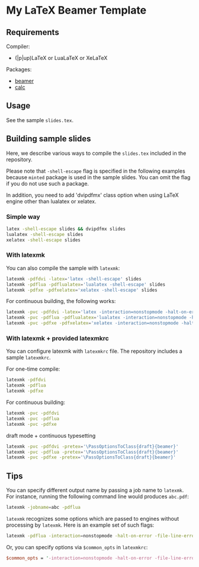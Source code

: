 # My LaTeX Beamer Template


## Requirements
Compiler:
* (|p|up)LaTeX or LuaLaTeX or XeLaTeX

Packages:
* [beamer](https://ctan.org/pkg/beamer)
* [calc](https://ctan.org/pkg/calc)


## Usage
See the sample `slides.tex`.


## Building sample slides
Here, we describe various ways to compile the `slides.tex` included in the
repository.

Please note that `-shell-escape` flag is specified in the following examples
because `minted` package is used in the sample slides.
You can omit the flag if you do not use such a package.

In addition, you need to add 'dvipdfmx' class option when using LaTeX engine
other than lualatex or xelatex.


### Simple way
```sh
latex -shell-escape slides && dvipdfmx slides
lualatex -shell-escape slides
xelatex -shell-escape slides
```


### With latexmk
You can also compile the sample with `latexmk`:

```sh
latexmk -pdfdvi -latex='latex -shell-escape' slides
latexmk -pdflua -pdflualatex='lualatex -shell-escape' slides
latexmk -pdfxe -pdfxelatex='xelatex -shell-escape' slides
```

For continuous building, the following works:
```sh
latexmk -pvc -pdfdvi -latex='latex -interaction=nonstopmode -halt-on-error -shell-escape' slides
latexmk -pvc -pdflua -pdflualatex='lualatex -interaction=nonstopmode -halt-on-error -shell-escape' slides
latexmk -pvc -pdfxe -pdfxelatex='xelatex -interaction=nonstopmode -halt-on-error -shell-escape' slides
```


### With latexmk + provided latexmkrc
You can configure latexmk with `latexmkrc` file.
The repository includes a sample `latexmkrc`.

For one-time compile:
```sh
latexmk -pdfdvi
latexmk -pdflua
latexmk -pdfxe
```

For continuous building:
```sh
latexmk -pvc -pdfdvi
latexmk -pvc -pdflua
latexmk -pvc -pdfxe
```

draft mode + continuous typesetting
```sh
latexmk -pvc -pdfdvi -pretex='\PassOptionsToClass{draft}{beamer}'
latexmk -pvc -pdflua -pretex='\PassOptionsToClass{draft}{beamer}'
latexmk -pvc -pdfxe -pretex='\PassOptionsToClass{draft}{beamer}'
```


## Tips
You can specify different output name by passing a job name to `latexmk`.
For instance, running the following command line would produces `abc.pdf`:
```sh
latexmk -jobname=abc -pdflua
```

`latexmk` recognizes some options which are passed to engines without processing by `latexmk`.
Here is an example set of such flags:
```sh
latexmk -pdflua -interaction=nonstopmode -halt-on-error -file-line-error -shell-escape -synctex=1
```

Or, you can specify options via `$common_opts` in `latexmkrc`:
```perl
$common_opts = '-interaction=nonstopmode -halt-on-error -file-line-error -shell-escape -synctex=1'
```
